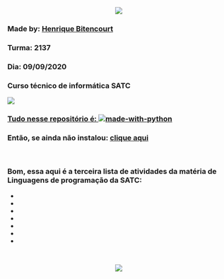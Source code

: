 <p align = "center">
    <a href="https://web.satc.edu.br" target="_blank">
        <img src="https://web.satc.edu.br/wp-content/uploads/2019/04/cropped-logoasatc.png">
    </a>
</p>

### Made by: [Henrique Bitencourt](https://www.instagram.com/hxnrxqxx._/)
### Turma: 2137
### Dia: 09/09/2020
### Curso técnico de informática SATC

<a href="https://wa.me/5548996971730" target="_blank">
    <img src="https://cdn.icon-icons.com/icons2/1584/PNG/128/3721678-whatsapp_108065.png">
<br>

### Tudo nesse repositório é: [![made-with-python](https://img.shields.io/badge/Feito%20com-Python%203-darkgreen)](https://www.python.org)

### Então, se ainda não instalou: [clique aqui](https://wiki.python.org/moin/BeginnersGuide)

<br>

### Bom, essa aqui é a terceira lista de atividades da matéria de Linguagens de programação da SATC: 
*
*
*
*
*
*
*
<br>

<p align = "center">
    <img src="https://media.giphy.com/media/3oriO01iyPI9sEn3Pi/giphy.gif" />
</p>